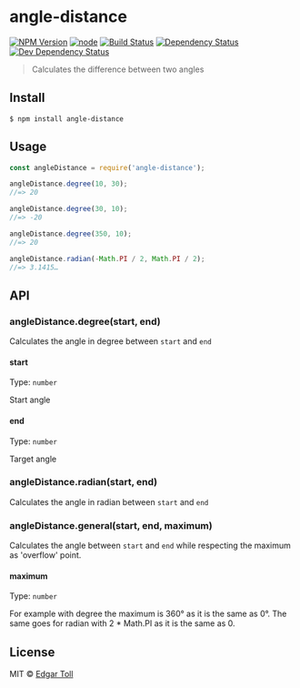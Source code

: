 # angle-distance

[![NPM Version](https://img.shields.io/npm/v/angle-distance.svg)](https://www.npmjs.com/package/angle-distance)
[![node](https://img.shields.io/node/v/angle-distance.svg)](https://www.npmjs.com/package/angle-distance)
[![Build Status](https://travis-ci.com/EdJoPaTo/angle-distance.svg?branch=master)](https://travis-ci.com/EdJoPaTo/angle-distance)
[![Dependency Status](https://david-dm.org/EdJoPaTo/angle-distance/status.svg)](https://david-dm.org/EdJoPaTo/angle-distance)
[![Dev Dependency Status](https://david-dm.org/EdJoPaTo/angle-distance/dev-status.svg)](https://david-dm.org/EdJoPaTo/angle-distance?type=dev)

> Calculates the difference between two angles


## Install

```
$ npm install angle-distance
```


## Usage

```js
const angleDistance = require('angle-distance');

angleDistance.degree(10, 30);
//=> 20

angleDistance.degree(30, 10);
//=> -20

angleDistance.degree(350, 10);
//=> 20

angleDistance.radian(-Math.PI / 2, Math.PI / 2);
//=> 3.1415…
```


## API

### angleDistance.degree(start, end)

Calculates the angle in degree between `start` and `end`

#### start

Type: `number`

Start angle

#### end

Type: `number`

Target angle

### angleDistance.radian(start, end)

Calculates the angle in radian between `start` and `end`

### angleDistance.general(start, end, maximum)

Calculates the angle between `start` and `end` while respecting the maximum as 'overflow' point.

#### maximum

Type: `number`

For example with degree the maximum is 360° as it is the same as 0°.
The same goes for radian with 2 * Math.PI as it is the same as 0.

## License

MIT © [Edgar Toll](https://edjopato.de)
